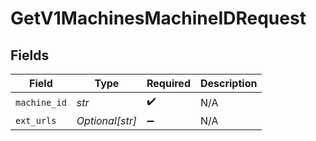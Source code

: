 # GetV1MachinesMachineIDRequest


## Fields

| Field              | Type               | Required           | Description        |
| ------------------ | ------------------ | ------------------ | ------------------ |
| `machine_id`       | *str*              | :heavy_check_mark: | N/A                |
| `ext_urls`         | *Optional[str]*    | :heavy_minus_sign: | N/A                |